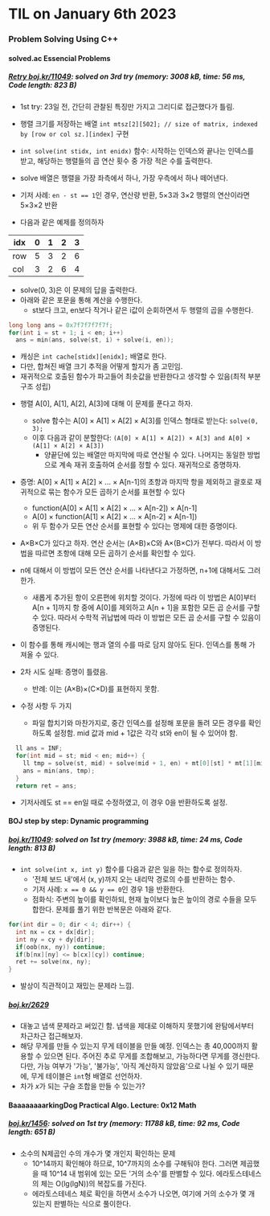 # **TIL on January 6th 2023**
### Problem Solving Using C++
#### solved.ac Essencial Problems
##### [Retry boj.kr/11049](../../../Problem%20Solving/boj/solvedac/11049-re-01-06-2023.cpp): solved on 3rd try (memory: 3008 kB, time: 56 ms, Code length: 823 B)
* 1st try: 23일 전, 간단히 관찰된 특징만 가지고 그리디로 접근했다가 틀림.

* 행렬 크기를 저장하는 배열 `int mtsz[2][502]; // size of matrix, indexed by [row or col sz.][index]` 구현
* `int solve(int stidx, int enidx)` 함수: 시작하는 인덱스와 끝나는 인덱스를 받고, 해당하는 행렬들의 곱 연산 횟수 중 가장 적은 수를 출력한다.
* solve 배열은 행렬을 가장 좌측에서 하나, 가장 우측에서 하나 떼어낸다.
* 기저 사례: `en - st == 1`인 경우, 연산량 반환, 5×3과 3×2 행렬의 연산이라면 5×3×2 반환

* 다음과 같은 예제를 정의하자

| idx | 0 | 1 | 2 | 3 |
|-----|---|---|---|---|
| row | 5 | 3 | 2 | 6 |
| col | 3 | 2 | 6 | 4 |

  - solve(0, 3)은 이 문제의 답을 출력한다.
  - 아래와 같은 포문을 통해 계산을 수행한다.
    * st보다 크고, en보다 작거나 같은 i값이 순회하면서 두 행렬의 곱을 수행한다.

```cpp
long long ans = 0x7f7f7f7f7f;
for(int i = st + 1; i < en; i++)
  ans = min(ans, solve(st, i) + solve(i, en));
```

  - 캐싱은 `int cache[stidx][enidx];` 배열로 한다.
  - 다만, 합쳐진 배열 크기 추적을 어떻게 할지가 좀 고민임.
  - 재귀적으로 호출된 함수가 파고들어 최솟값을 반환한다고 생각할 수 있음(최적 부분 구조 성립)

* 행렬 A[0], A[1], A[2], A[3]에 대해 이 문제를 푼다고 하자.
  - solve 함수는 A[0] × A[1] × A[2] × A[3]를 인덱스 형태로 받는다: `solve(0, 3);`
  - 이후 다음과 같이 분할한다: `(A[0] × A[1] × A[2]) × A[3] and A[0] × (A[1] × A[2] × A[3])`
    * 양끝단에 있는 배열만 마지막에 따로 연산될 수 있다. 나머지는 동일한 방법으로 계속 재귀 호출하여 순서를 정할 수 있다. 재귀적으로 증명하자.

* 증명: A[0] × A[1] × A[2] × ... × A[n-1]의 초항과 마지막 항을 제외하고 괄호로 재귀적으로 묶는 함수가 모든 곱하기 순서를 표현할 수 있다
  - function(A[0] × A[1] × A[2] × ... × A[n-2]) × A[n-1]
  - A[0] × function(A[1] × A[2] × ... × A[n-2] × A[n-1])
  - 위 두 함수가 모든 연산 순서를 표현할 수 있다는 명제에 대한 증명이다.
* A×B×C가 있다고 하자. 연산 순서는 (A×B)×C와 A×(B×C)가 전부다. 따라서 이 방법을 따르면 초항에 대해 모든 곱하기 순서를 확인할 수 있다.
* n에 대해서 이 방법이 모든 연산 순서를 나타낸다고 가정하면, n+1에 대해서도 그러한가.
  - 새롭게 추가된 항이 오른편에 위치할 것이다. 가정에 따라 이 방법은 A[0]부터 A[n + 1]까지 항 중에 A[0]를 제외하고 A[n + 1]을 포함한 모든 곱 순서를 구할 수 있다. 따라서 수학적 귀납법에 따라 이 방법은 모든 곱 순서를 구할 수 있음이 증명된다.

* 이 함수를 통해 캐시에는 행과 열의 수를 따로 담지 않아도 된다. 인덱스를 통해 가져올 수 있다.
* 2차 시도 실패: 증명이 틀렸음.
  - 반례: 이는 (A×B)×(C×D)를 표현하지 못함.

* 수정 사항 두 가지
  - 파일 합치기와 마찬가지로, 중간 인덱스를 설정해 포문을 돌려 모든 경우를 확인하도록 설정함. mid 값과 mid + 1값은 각각 st와 en이 될 수 있어야 함.
```cpp
  ll ans = INF;
  for(int mid = st; mid < en; mid++) {
    ll tmp = solve(st, mid) + solve(mid + 1, en) + mt[0][st] * mt[1][mid] * mt[1][en];
    ans = min(ans, tmp);
  }
  return ret = ans;
```
  - 기저사례도 st == en일 때로 수정하였고, 이 경우 0을 반환하도록 설정.


#### BOJ step by step: Dynamic programming
##### [boj.kr/11049](../../../Problem%20Solving/boj/Dynamic%20programming/1520-01-06-2023.cpp): solved on 1st try (memory: 3988 kB, time: 24 ms, Code length: 813 B)
* `int solve(int x, int y)` 함수를 다음과 같은 일을 하는 함수로 정의하자.
  - '전체 보드 내'에서 (x, y)까지 오는 내리막 경로의 수를 반환하는 함수.
  - 기저 사례: `x == 0 && y == 0`인 경우 1을 반환한다.
  - 점화식: 주변의 높이를 확인하되, 현재 높이보다 높은 높이의 경로 수들을 모두 합한다. 문제를 풀기 위한 반복문은 아래와 같다.

```cpp
for(int dir = 0; dir < 4; dir++) {
  int nx = cx + dx[dir];
  int ny = cy + dy[dir];
  if(oob(nx, ny)) continue;
  if(b[nx][ny] <= b[cx][cy]) continue;
  ret += solve(nx, ny);
}
```
* 발상이 직관적이고 재밌는 문제라 느낌.

##### [boj.kr/2629](../../../Problem%20Solving/boj/Dynamic%20programming/2629-01-06-2023.cpp)
* 대놓고 냅색 문제라고 써있긴 함. 냅색을 제대로 이해하지 못했기에 완탐에서부터 차근차근 접근해보자.
* 해당 무게를 만들 수 있는지 무게 테이블을 만들 예정. 인덱스는 총 40,000까지 활용할 수 있으면 된다. 주어진 추로 무게를 조합해보고, 가능하다면 무게를 갱신한다. 다만, 가능 여부가 '가능', '불가능', '아직 계산하지 않았음'으로 나뉠 수 있기 때문에, 무게 테이블은 `int`형 배열로 선언하자.
* 차가 *x*가 되는 구슬 조합을 만들 수 있는가?

#### BaaaaaaaarkingDog Practical Algo. Lecture: 0x12 Math
##### [boj.kr/1456](../../../Problem%20Solving/boj/Math/1456-01-06-2023.cpp): solved on 1st try (memory: 11788 kB, time: 92 ms, Code length: 651 B)
* 소수의 N제곱인 수의 개수가 몇 개인지 확인하는 문제
  - 10^14까지 확인해야 하므로, 10^7까지의 소수를 구해둬야 한다. 그러면 제곱했을 때 10^14 내 범위에 있는 모든 '거의 소수'를 판별할 수 있다. 에라토스테네스의 체는  O(lg(lgN))의 복잡도를 가진다.
  - 에라토스테네스 체로 확인을 하면서 소수가 나오면, 여기에 거의 소수가 몇 개 있는지 판별하는 식으로 풀이한다.
